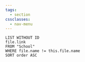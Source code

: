 ```yaml
---
tags:
  - section
cssclasses:
  - nav-menu
---
```


```dataview
LIST WITHOUT ID
file.link
FROM "School"
WHERE file.name != this.file.name
SORT order ASC
```
